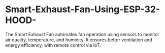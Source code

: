 # Smart-Exhaust-Fan-Using-ESP-32-HOOD-
 The Smart Exhaust Fan automates fan operation using sensors to monitor air quality, temperature, and humidity. It ensures better ventilation and energy efficiency, with remote control via IoT.

